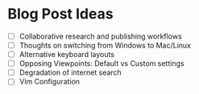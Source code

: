 # Blog Post Ideas

- [ ] Collaborative research and publishing workflows
- [ ] Thoughts on switching from Windows to Mac/Linux
- [ ] Alternative keyboard layouts
- [ ] Opposing Viewpoints: Default vs Custom settings
- [ ] Degradation of internet search
- [ ] Vim Configuration
